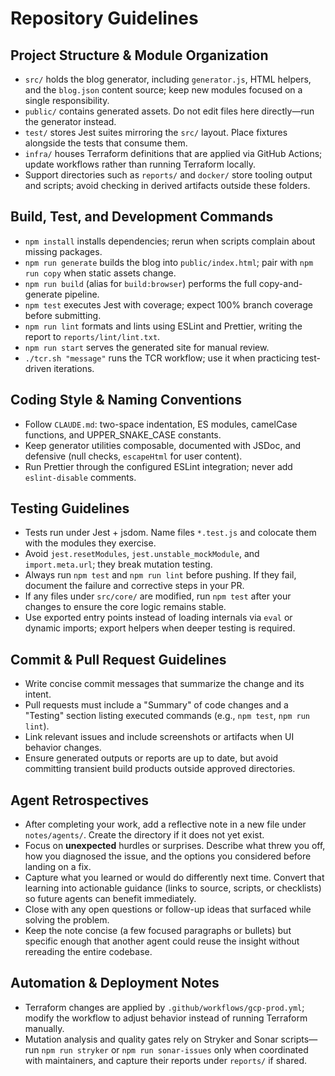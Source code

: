 # Repository Guidelines

## Project Structure & Module Organization
- `src/` holds the blog generator, including `generator.js`, HTML helpers, and the `blog.json` content source; keep new modules focused on a single responsibility.
- `public/` contains generated assets. Do not edit files here directly—run the generator instead.
- `test/` stores Jest suites mirroring the `src/` layout. Place fixtures alongside the tests that consume them.
- `infra/` houses Terraform definitions that are applied via GitHub Actions; update workflows rather than running Terraform locally.
- Support directories such as `reports/` and `docker/` store tooling output and scripts; avoid checking in derived artifacts outside these folders.

## Build, Test, and Development Commands
- `npm install` installs dependencies; rerun when scripts complain about missing packages.
- `npm run generate` builds the blog into `public/index.html`; pair with `npm run copy` when static assets change.
- `npm run build` (alias for `build:browser`) performs the full copy-and-generate pipeline.
- `npm test` executes Jest with coverage; expect 100% branch coverage before submitting.
- `npm run lint` formats and lints using ESLint and Prettier, writing the report to `reports/lint/lint.txt`.
- `npm run start` serves the generated site for manual review.
- `./tcr.sh "message"` runs the TCR workflow; use it when practicing test-driven iterations.

## Coding Style & Naming Conventions
- Follow `CLAUDE.md`: two-space indentation, ES modules, camelCase functions, and UPPER_SNAKE_CASE constants.
- Keep generator utilities composable, documented with JSDoc, and defensive (null checks, `escapeHtml` for user content).
- Run Prettier through the configured ESLint integration; never add `eslint-disable` comments.

## Testing Guidelines
- Tests run under Jest + jsdom. Name files `*.test.js` and colocate them with the modules they exercise.
- Avoid `jest.resetModules`, `jest.unstable_mockModule`, and `import.meta.url`; they break mutation testing.
- Always run `npm test` and `npm run lint` before pushing. If they fail, document the failure and corrective steps in your PR.
- If any files under `src/core/` are modified, run `npm test` after your changes to ensure the core logic remains stable.
- Use exported entry points instead of loading internals via `eval` or dynamic imports; export helpers when deeper testing is required.

## Commit & Pull Request Guidelines
- Write concise commit messages that summarize the change and its intent.
- Pull requests must include a "Summary" of code changes and a "Testing" section listing executed commands (e.g., `npm test`, `npm run lint`).
- Link relevant issues and include screenshots or artifacts when UI behavior changes.
- Ensure generated outputs or reports are up to date, but avoid committing transient build products outside approved directories.

## Agent Retrospectives
- After completing your work, add a reflective note in a new file under `notes/agents/`. Create the directory if it does not yet exist.
- Focus on **unexpected** hurdles or surprises. Describe what threw you off, how you diagnosed the issue, and the options you considered before landing on a fix.
- Capture what you learned or would do differently next time. Convert that learning into actionable guidance (links to source, scripts, or checklists) so future agents can benefit immediately.
- Close with any open questions or follow-up ideas that surfaced while solving the problem.
- Keep the note concise (a few focused paragraphs or bullets) but specific enough that another agent could reuse the insight without rereading the entire codebase.

## Automation & Deployment Notes
- Terraform changes are applied by `.github/workflows/gcp-prod.yml`; modify the workflow to adjust behavior instead of running Terraform manually.
- Mutation analysis and quality gates rely on Stryker and Sonar scripts—run `npm run stryker` or `npm run sonar-issues` only when coordinated with maintainers, and capture their reports under `reports/` if shared.

